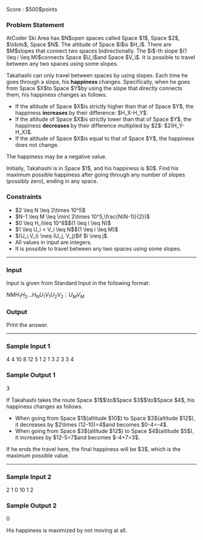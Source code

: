 
<div>

<span>

<span>

<p>
Score : $500$points
</p>

<div>

<section>

### **Problem Statement**

<p>
AtCoder Ski Area has $N$open spaces called Space $1$, Space $2$, $\ldots$, Space $N$. The altitude of Space $i$is $H_i$.
There are $M$slopes that connect two spaces bidirectionally. The $i$-th slope $(1 \leq i \leq M)$connects Space $U_i$and Space $V_i$. It is possible to travel between any two spaces using some slopes.
</p>

<p>
Takahashi can only travel between spaces by using slopes. Each time he goes through a slope, his 
<strong>
happiness
</strong>
changes. Specifically, when he goes from Space $X$to Space $Y$by using the slope that directly connects them, his happiness changes as follows.
</p>

<ul>

<li>
If the altitude of Space $X$is strictly higher than that of Space $Y$, the happiness 
<strong>
increases
</strong>
by their difference: $H_X-H_Y$.
</li>

<li>
If the altitude of Space $X$is strictly lower than that of Space $Y$, the happiness 
<strong>
decreases
</strong>
by their difference multiplied by $2$: $2(H_Y-H_X)$.
</li>

<li>
If the altitude of Space $X$is equal to that of Space $Y$, the happiness does not change.
</li>

</ul>

<p>
The happiness may be a negative value.
</p>

<p>
Initially, Takahashi is in Space $1$, and his happiness is $0$. Find his maximum possible happiness after going through any number of slopes (possibly zero), ending in any space.
</p>

</section>

</div>

<div>

<section>

### **Constraints**

<ul>

<li>
$2 \leq N \leq 2\times 10^5$
</li>

<li>
$N-1 \leq M \leq \min( 2\times 10^5,\frac{N(N-1)}{2})$
</li>

<li>
$0 \leq H_i\leq 10^8$$(1 \leq i \leq N)$
</li>

<li>
$1 \leq U_i < V_i \leq N$$(1 \leq i \leq M)$
</li>

<li>
$(U_i,V_i) \neq (U_j, V_j)$if $i \neq j$.
</li>

<li>
All values in input are integers.
</li>

<li>
It is possible to travel between any two spaces using some slopes.
</li>

</ul>

</section>

</div>

---

<div>

<div>

<section>

### **Input**

<p>
Input is given from Standard Input in the following format:
</p>

<div>

$N$$M$$H_1$$H_2$$\ldots$$H_N$$U_1$$V_1$$U_2$$V_2$$\vdots$$U_M$$V_M$
</div>

</section>

</div>

<div>

<section>

### **Output**

<p>
Print the answer.
</p>

</section>

</div>

</div>

---

<div>

<section>

### **Sample Input 1**

<div>

4 4
10 8 12 5
1 2
1 3
2 3
3 4

</div>

</section>

</div>

<div>

<section>

### **Sample Output 1**

<div>

3

</div>

<p>
If Takahashi takes the route Space $1$$\to$Space $3$$\to$Space $4$, his happiness changes as follows.
</p>

<ul>

<li>
When going from Space $1$(altitude $10$) to Space $3$(altitude $12$), it decreases by $2\times (12-10)=4$and becomes $0-4=-4$.
</li>

<li>
When going from Space $3$(altitude $12$) to Space $4$(altitude $5$), it increases by $12-5=7$and becomes $-4+7=3$.
</li>

</ul>

<p>
If he ends the travel here, the final happiness will be $3$, which is the maximum possible value.
</p>

</section>

</div>

---

<div>

<section>

### **Sample Input 2**

<div>

2 1
0 10
1 2

</div>

</section>

</div>

<div>

<section>

### **Sample Output 2**

<div>

0

</div>

<p>
His happiness is maximized by not moving at all.
</p>

</section>

</div>

</span>

</span>

</div>
